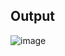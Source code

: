 ## Output

![image](https://github.com/user-attachments/assets/42b90d3b-efea-4486-a393-792015c267d4)
